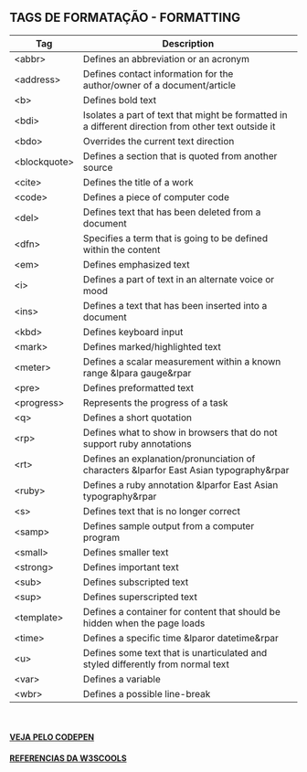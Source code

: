 TAGS DE FORMATAÇÃO - FORMATTING				
---				
Tag | Description
--- | ---		
|	&lt;abbr&gt;	|	Defines an abbreviation or an acronym	|
|	&lt;address&gt;	|	Defines contact information for the author/owner of a document/article	|
|	&lt;b&gt;	|	Defines bold text	|
|	&lt;bdi&gt;	|	Isolates a part of text that might be formatted in a different direction from other text outside it	|
|	&lt;bdo&gt;	|	Overrides the current text direction	|
|	&lt;blockquote&gt;	|	Defines a section that is quoted from another source	|
|	&lt;cite&gt;	|	Defines the title of a work	|
|	&lt;code&gt;	|	Defines a piece of computer code	|
|	&lt;del&gt;	|	Defines text that has been deleted from a document	|
|	&lt;dfn&gt;	|	Specifies a term that is going to be defined within the content	|
|	&lt;em&gt;	|	Defines emphasized text 	|
|	&lt;i&gt;	|	Defines a part of text in an alternate voice or mood	|
|	&lt;ins&gt;	|	Defines a text that has been inserted into a document	|
|	&lt;kbd&gt;	|	Defines keyboard input	|
|	&lt;mark&gt;	|	Defines marked/highlighted text	|
|	&lt;meter&gt;	|	Defines a scalar measurement within a known range &lpara gauge&rpar	|
|	&lt;pre&gt;	|	Defines preformatted text	|
|	&lt;progress&gt;	|	Represents the progress of a task	|
|	&lt;q&gt;	|	Defines a short quotation	|
|	&lt;rp&gt;	|	Defines what to show in browsers that do not support ruby annotations	|
|	&lt;rt&gt;	|	Defines an explanation/pronunciation of characters &lparfor East Asian typography&rpar	|
|	&lt;ruby&gt;	|	Defines a ruby annotation &lparfor East Asian typography&rpar	|
|	&lt;s&gt;	|	Defines text that is no longer correct	|
|	&lt;samp&gt;	|	Defines sample output from a computer program	|
|	&lt;small&gt;	|	Defines smaller text	|
|	&lt;strong&gt;	|	Defines important text	|
|	&lt;sub&gt;	|	Defines subscripted text	|
|	&lt;sup&gt;	|	Defines superscripted text	|
|	&lt;template&gt;	|	Defines a container for content that should be hidden when the page loads	|
|	&lt;time&gt;	|	Defines a specific time &lparor datetime&rpar	|
|	&lt;u&gt;	|	Defines some text that is unarticulated and styled differently from normal text	|
|	&lt;var&gt;	|	Defines a variable	|
|	&lt;wbr&gt;	|	Defines a possible line-break	|
<br>


#### [VEJA PELO CODEPEN](https://codepen.io/Miguel-HCJS/pen/GRmzJxv)

#### [REFERENCIAS DA W3SCOOLS](https://www.w3schools.com/tags/ref_byfunc.asp)
